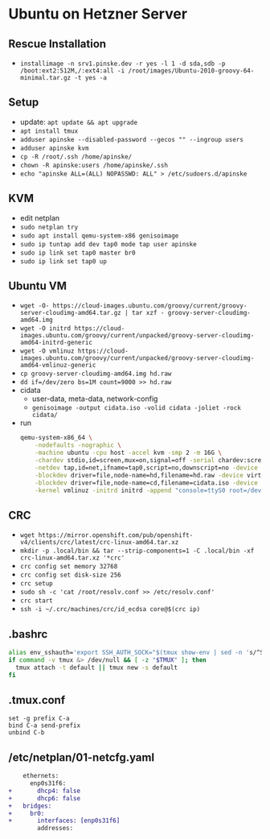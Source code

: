 # Ubuntu on Hetzner Server
## Rescue Installation
* `installimage -n srv1.pinske.dev -r yes -l 1 -d sda,sdb -p /boot:ext2:512M,/:ext4:all -i /root/images/Ubuntu-2010-groovy-64-minimal.tar.gz -t yes -a`

## Setup
* update: `apt update && apt upgrade`
* `apt install tmux`
* `adduser apinske --disabled-password --gecos "" --ingroup users`
* `adduser apinske kvm`
* `cp -R /root/.ssh /home/apinske/`
* `chown -R apinske:users /home/apinske/.ssh`
* `echo "apinske ALL=(ALL) NOPASSWD: ALL" > /etc/sudoers.d/apinske`

## KVM
* edit netplan
* `sudo netplan try`
* `sudo apt install qemu-system-x86 genisoimage`
* `sudo ip tuntap add dev tap0 mode tap user apinske`
* `sudo ip link set tap0 master br0`
* `sudo ip link set tap0 up`

## Ubuntu VM
*  `wget -O- https://cloud-images.ubuntu.com/groovy/current/groovy-server-cloudimg-amd64.tar.gz | tar xzf - groovy-server-cloudimg-amd64.img`
*  `wget -O initrd https://cloud-images.ubuntu.com/groovy/current/unpacked/groovy-server-cloudimg-amd64-initrd-generic`
*  `wget -O vmlinuz https://cloud-images.ubuntu.com/groovy/current/unpacked/groovy-server-cloudimg-amd64-vmlinuz-generic`
*  `cp groovy-server-cloudimg-amd64.img hd.raw`
*  `dd if=/dev/zero bs=1M count=9000 >> hd.raw`
*  cidata
    * user-data, meta-data, network-config
    * `genisoimage -output cidata.iso -volid cidata -joliet -rock cidata/`
*  run
    ```sh
    qemu-system-x86_64 \
        -nodefaults -nographic \
        -machine ubuntu -cpu host -accel kvm -smp 2 -m 16G \
        -chardev stdio,id=screen,mux=on,signal=off -serial chardev:screen -mon screen \
        -netdev tap,id=net,ifname=tap0,script=no,downscript=no -device virtio-net,netdev=net \
        -blockdev driver=file,node-name=hd,filename=hd.raw -device virtio-blk,drive=hd \
        -blockdev driver=file,node-name=cd,filename=cidata.iso -device virtio-blk,drive=cd \
        -kernel vmlinuz -initrd initrd -append "console=ttyS0 root=/dev/vda"
    ```

## CRC
* `wget https://mirror.openshift.com/pub/openshift-v4/clients/crc/latest/crc-linux-amd64.tar.xz`
* `mkdir -p .local/bin && tar --strip-components=1 -C .local/bin -xf crc-linux-amd64.tar.xz '*crc'`
* `crc config set memory 32768`
* `crc config set disk-size 256`
* `crc setup`
* `sudo sh -c 'cat /root/resolv.conf >> /etc/resolv.conf'`
* `crc start`
* `ssh -i ~/.crc/machines/crc/id_ecdsa core@$(crc ip)`

## .bashrc
```bash
alias env_sshauth='export SSH_AUTH_SOCK="$(tmux show-env | sed -n 's/^SSH_AUTH_SOCK=//p')"'
if command -v tmux &> /dev/null && [ -z "$TMUX" ]; then
  tmux attach -t default || tmux new -s default
fi
```

## .tmux.conf
```
set -g prefix C-a
bind C-a send-prefix
unbind C-b
```

## /etc/netplan/01-netcfg.yaml
```diff
    ethernets:
      enp0s31f6: 
+       dhcp4: false
+       dhcp6: false
+   bridges:
+     br0:
+       interfaces: [enp0s31f6]
        addresses:
```
